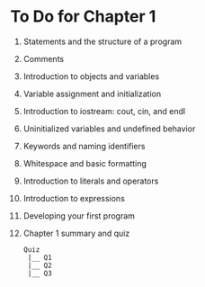 # To Do for Chapter 1

1. Statements and the structure of a program
2. Comments
3. Introduction to objects and variables
4. Variable assignment and initialization
5. Introduction to iostream: cout, cin, and endl
6. Uninitialized variables and undefined behavior
7. Keywords and naming identifiers
8. Whitespace and basic formatting
9. Introduction to literals and operators
10. Introduction to expressions
11. Developing your first program
12. Chapter 1 summary and quiz
    
    ``` 
    Quiz
     |__ Q1
     |__ Q2
     |__ Q3
    ```
